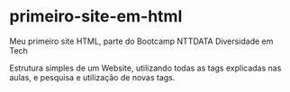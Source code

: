 # primeiro-site-em-html
Meu primeiro site HTML, parte do Bootcamp NTTDATA Diversidade em Tech

Estrutura simples de um Website, utilizando todas as tags explicadas nas aulas, e pesquisa e utilização de novas tags.
